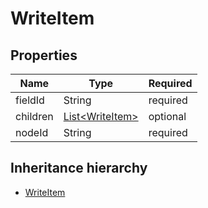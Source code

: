 

# WriteItem

## Properties

Name | Type | Required
-------- | -------- | --------
fieldId | String | required
children | [List&lt;WriteItem&gt;](WriteItem.md) | optional
nodeId | String | required




## Inheritance hierarchy


* [WriteItem](WriteItem.md)

